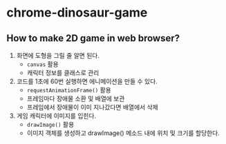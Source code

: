 # chrome-dinosaur-game

## How to make 2D game in web browser?

1. 화면에 도형을 그릴 줄 알면 된다.
    * `canvas` 활용
    * 캐릭터 정보를 클래스로 관리
2. 코드를 1초에 60번 실행하면 에니메이션을 만들 수 있다.
    * `requestAnimationFrame()` 활용
    * 프레임마다 장애물 소환 및 배열에 보관
    * 프레임에서 장애물이 이미 지나갔다면 배열에서 삭제
3. 게임 캐릭터에 이미지를 입힌다.
    * `drawImage()` 활용
    * 이미지 객체를 생성하고 drawImage() 메소드 내에 위치 및 크기를 할당한다.